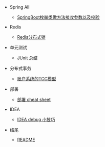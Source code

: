 
- Spring All
  - [SpringBoot枚举类做方法接收参数以及校验](./Spring/SpringBoot枚举类做方法接收参数以及校验.md)

- Redis
  - [Redis分布式锁](./Redis/Redis分布式锁.md)
  
- 单元测试
  - [JUnit 总结](./测试/JUnit单元测试总结.md)

- 分布式事务
  - [账户系统的TCC模型](./分布式事务/账户系统的TCC模型.md)

- 部署
  - [部署 cheat sheet](./Linux/CentOS服务器部署.md)

- IDEA
  - [IDEA debug 小技巧](debugTips.md)


- 结尾 
  - [README](README.md)
